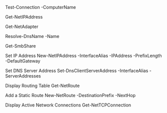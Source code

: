 Test-Connection -ComputerName <ComputerName>

Get-NetIPAddress

Get-NetAdapter

Resolve-DnsName -Name <DomainName>

Get-SmbShare

Set IP Address
New-NetIPAddress -InterfaceAlias <InterfaceName> -IPAddress <IPAddress> -PrefixLength <SubnetMaskLength> -DefaultGateway <GatewayAddress>

Set DNS Server Address
Set-DnsClientServerAddress -InterfaceAlias <InterfaceName> -ServerAddresses <DNSServerAddress>

Display Routing Table
Get-NetRoute

Add a Static Route
New-NetRoute -DestinationPrefix <DestinationCIDR> -NextHop <GatewayAddress>

Display Active Network Connections
Get-NetTCPConnection





